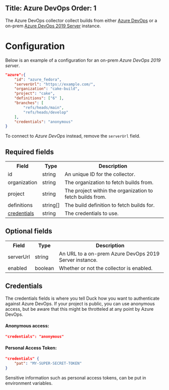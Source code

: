 Title: Azure DevOps
Order: 1
---

The Azure DevOps collector collect builds from either 
[Azure DevOps](https://azure.microsoft.com/en-us/services/devops/) or a on-prem 
[Azure DevOps 2019 Server](https://azure.microsoft.com/en-us/services/devops/server/) instance.

# Configuration

Below is an example of a configuration for an on-prem *Azure DevOps 2019 server*.  

```json
"azure":{
    "id": "azure_fedora",
    "serverUrl": "https://example.com/",
    "organization": "cake-build",
    "project": "cake",
    "definitions": ["6" ],
    "branches": [
        "refs/heads/main",
        "refs/heads/develop"
    ],
    "credentials": "anonymous"
}
```

To connect to *Azure DevOps* instead, remove the `serverUrl` field.

## Required fields

<table class="table">
  <tr>
    <th>Field</th>
    <th>Type</th>
    <th>Description</th>
  </tr>
  <tr>
    <td>id</td>
    <td>string</td>
    <td>An unique ID for the collector.</td>
  </tr>
  <tr>
    <td>organization</td>
    <td>string</td>
    <td>The organization to fetch builds from.</td>
  </tr>
  <tr>
    <td>project</td>
    <td>string</td>
    <td>The project within the organization to fetch builds from.</td>
  </tr>
  <tr>
    <td>definitions</td>
    <td>string[]</td>
    <td>The build definition to fetch builds for.</td>
  </tr>
  <tr>
    <td><a href="#credentials">credentials</a></td>
    <td>string</td>
    <td>The credentials to use.</td>
  </tr>
</table>

## Optional fields

<table class="table">
  <tr>
    <th>Field</th>
    <th>Type</th>
    <th>Description</th>
  </tr>
  <tr>
    <td>serverUrl</td>
    <td>string</td>
    <td>An URL to a on-prem Azure DevOps 2019 Server instance.</td>
  </tr>
  <tr>
    <td>enabled</td>
    <td>boolean</td>
    <td>Whether or not the collector is enabled.</td>
  </tr>
</table>

## Credentials

The credentials fields is where you tell Duck how you want to authenticate
against Azure DevOps. If your project is public, you can use anonymous access,
but be aware that this might be throtteled at any point by Azure DevOps.

<a href="#credentials"></a>

#### Anonymous access:

```json
"credentials": "anonymous"
```

#### Personal Access Token:

```json
"credentials" {
    "pat": "MY-SUPER-SECRET-TOKEN"
}
```

<div class="alert alert-info" role="alert">
  <i class="fad fa-info-circle icon-web"></i> Sensitive information such as 
  personal access tokens, can be put in environment variables.
</div>